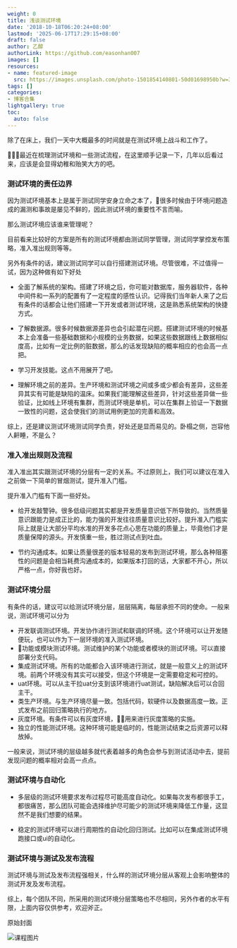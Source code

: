 ```yaml
---
weight: 0
title: 浅谈测试环境
date: '2018-10-18T06:20:24+08:00'
lastmod: '2025-06-17T17:29:15+08:00'
draft: false
author: 乙醇
authorLink: https://github.com/easonhan007
images: []
resources:
- name: featured-image
  src: https://images.unsplash.com/photo-1501854140801-50d01698950b?w=300
tags: []
categories:
- 博客合集
lightgallery: true
toc:
  auto: false
---
```




除了在床上，我们一天中大概最多的时间就是在测试环境上战斗和工作了。

最近在梳理测试环境和一些测试流程，在这里顺手记录一下，几年以后看过来，应该是会显得幼稚和贻笑大方的吧。


### 测试环境的责任边界

因为测试环境基本上是属于测试同学安身立命之本了，很多时候由于环境问题造成的漏测和事故是屡见不鲜的，因此测试环境的重要性不言而喻。

那么测试环境应该谁来管理呢？

目前看来比较好的方案是所有的测试环境都由测试同学管理，测试同学掌控发布策略，准入准出规则等等。

另外有条件的话，建议测试同学可以自行搭建测试环境。尽管很难，不过值得一试，因为这种做有如下好处

* 全面了解系统的架构。搭建了环境之后，你可能对数据库，服务器软件，各种中间件和一系列的配置有了一定程度的感性认识。记得我们当年新人来了之后有条件的话都会让他们搭建一下开发或者测试环境，这是熟悉系统架构的快捷方式。

* 了解数据源。很多时候数据源差异也会引起潜在问题。搭建测试环境的时候基本上会准备一些基础数据和小规模的业务数据，如果这些数据跟线上数据相似度高，比如有一定比例的脏数据，那么的话发现缺陷的概率相应的也会高一点把。

* 学习开发技能。这点不用展开了吧。

* 理解环境之前的差异。生产环境和测试环境之间或多或少都会有差异，这些差异其实有可能是缺陷的温床。如果我们能理解这些差异，针对这些差异做一些验证，比如线上环境有集群，而测试环境是单机，可以在集群上验证一下数据一致性的问题，这会使我们的测试用例更加的完善和高效。

综上，还是建议测试环境测试同学负责，好处还是显而易见的。卧榻之侧，岂容他人鼾睡，不是么？

### 准入准出规则及流程

准入准出其实跟测试环境的分层有一定的关系。不过原则上，我们可以建议在准入之前做一下简单的冒烟测试，提升准入门槛。

提升准入门槛有下面一些好处。

* 给开发敲警钟。很多低级问题其实都是开发质量意识低下所导致的。当然质量意识跟能力是成正比的，能力强的开发往往质量意识比较好。提升准入门槛实际上就是让大部分平均水准的开发多花点心思在功能的质量上，毕竟他们才是质量保障的源头。开发慎重一些，胜过测试点到吐血。

* 节约沟通成本。如果让质量很差的版本轻易的发布到测试环境，那么各种阻塞性的问题是会相当耗费沟通成本的，如果版本打回的话，大家都不开心，所以严格一点，你好我也好。

### 测试环境分层

有条件的话，建议可以给测试环境分层，层层隔离，每层承担不同的使命。一般来说，测试环境可以分为

* 开发联调测试环境。开发协作进行测试和联调的环境。这个环境可以让开发随便玩，也可以作为下一层环境的准入测试环境。
* 功能或模块测试环境。测试维护的某个功能或者模块的测试环境。可以直接部署分支代码。
* 集成测试环境。所有的功能都合入该环境进行测试，就是一般意义上的测试环境。前两个环境没有其实可以接受，但这个环境是一定需要稳定和可控的。
* uat环境。可以从主干拉uat分支到该环境进行uat测试，缺陷解决后可以合回主干。
* 类生产环境。与生产环境尽量一致。包括代码，软硬件以及数据高度一致。正式发布之前回归策略执行的地方。
* 灰度环境。有条件可以有灰度环境，用来进行灰度策略的实施。
* 独立的性能测试环境。这种环境可能是临时的，性能测试结束之后资源可以释放掉。


一般来说，测试环境的层级越多就代表着越多的角色会参与到测试活动中去，提前发现问题的概率相对会高一点点。

### 测试环境与自动化

* 多层级的测试环境要求发布过程尽可能高度自动化。如果每次发布都很手工，都很痛苦，那么团队可能会选择维护尽可能少的测试环境来降低工作量，这显然不是我们想要的结果。

* 稳定的测试环境可以进行周期性的自动化回归测试。比如可以在集成测试环境跑接口或ui的自动化。


### 测试环境与测试及发布流程

测试环境与测试及发布流程强相关，什么样的测试环境分层从客观上会影响整体的测试开发及发布流程。


综上，每个团队不同，所采用的测试环境分层策略也不尽相同，另外作者的水平有限，上面内容仅供参考，欢迎斧正。




原始封面

![课程图片](https://images.unsplash.com/photo-1501854140801-50d01698950b?w=300)

